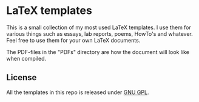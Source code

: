 LaTeX templates
===============

This is a small collection of my most used LaTeX templates. I use them for
various things such as essays, lab reports, poems, HowTo's and whatever.
Feel free to use them for your own LaTeX documents.

The PDF-files in the "PDFs" directory are how the document will look like when
compiled.

License
-------

All the templates in this repo is released under 
[GNU GPL](LICENSE).
